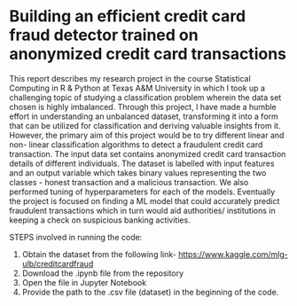 
 # Building an efficient credit card fraud detector trained on anonymized credit card transactions

This report describes my research project in the course Statistical Computing in R & Python at Texas A&M University in which I took up a challenging topic of studying a classification problem wherein the data set chosen is highly imbalanced.  Through this project, I have made a humble effort in understanding an unbalanced dataset, transforming it into a form that can be utilized for classification and deriving valuable insights from it. However, the primary aim of this project would be to try different linear and non- linear classification algorithms to detect a fraudulent credit card transaction. The input data set contains anonymized credit card transaction details of different individuals. The dataset is labelled with input features and an output variable which takes binary values representing the two classes - honest transaction and a malicious transaction. We also performed tuning of hyperparameters for each of the models. Eventually the project is focused on finding a ML model that could accurately predict fraudulent transactions which in turn would aid authorities/ institutions in keeping a check on suspicious banking activities. 


STEPS involved in running the code:

1) Obtain the dataset from the following link- https://www.kaggle.com/mlg-ulb/creditcardfraud
2) Download the .ipynb file from the repository
3) Open the file in Jupyter Notebook
4) Provide the path to the .csv file (dataset) in the beginning of the code.
